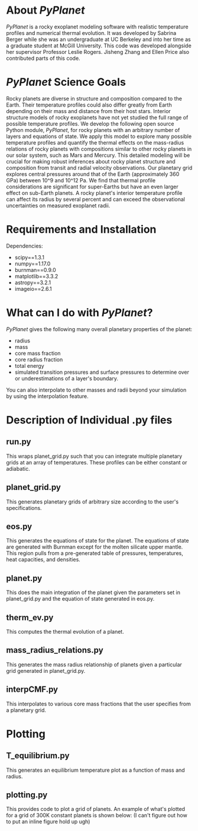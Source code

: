 # About *PyPlanet* 

*PyPlanet* is a rocky exoplanet modeling software with realistic temperature profiles and numerical thermal evolution. It was developed by Sabrina Berger while she was an undergraduate at UC Berkeley and into her time as a graduate student at McGill University. This code was developed alongside her supervisor Professor Leslie Rogers. Jisheng Zhang and Ellen Price also contributed parts of this code. 

# *PyPlanet* Science Goals

Rocky planets are diverse in structure and composition compared to the Earth. Their temperature profiles could also differ greatly from Earth depending on their mass and distance from their host stars. Interior structure models of rocky exoplanets have not yet studied the full range of possible temperature profiles. We develop the following open source Python module, *PyPlanet*, for rocky planets with an arbitrary number of layers and equations of state. We apply this model to explore many possible temperature profiles and quantify the thermal effects on the mass-radius relations of rocky planets with compositions similar to other rocky planets in our solar system, such as Mars and Mercury. This detailed modeling will be crucial for making robust inferences about rocky planet structure and composition from transit and radial velocity observations. Our planetary grid explores central pressures around that of the Earth (approximately 360 GPa) between 10^9 and 10^12 Pa. We find that thermal profile considerations are significant for super-Earths but have an even larger effect on sub-Earth planets. A rocky planet's interior temperature profile can affect its radius by several percent and can exceed the observational uncertainties on measured exoplanet radii.

# Requirements and Installation
Dependencies:
- scipy==1.3.1
- numpy==1.17.0
- burnman==0.9.0
- matplotlib==3.3.2
- astropy==3.2.1
- imageio==2.6.1

# What can I do with *PyPlanet*?

*PyPlanet* gives the following many overall planetary properties of the planet:
- radius
- mass
- core mass fraction
- core radius fraction
- total energy
- simulated transition pressures and surface pressures to determine over or underestimations of a layer's boundary.

You can also interpolate to other masses and radii beyond your simulation by using the interpolation feature.

# Description of Individual .py files
## run.py
This wraps planet_grid.py such that you can integrate multiple planetary grids at an array of temperatures. These profiles can be either constant or adiabatic.

## planet_grid.py
This generates planetary grids of arbitrary size according to the user's specifications. 

## eos.py
This generates the equations of state for the planet. The equations of state are generated with Burnman except for the molten silicate upper mantle. This region pulls from a pre-generated table of pressures, temperatures, heat capacities, and densities.


## planet.py
This does the main integration of the planet given the parameters set in planet_grid.py and the equation of state generated in eos.py.

## therm_ev.py 
This computes the thermal evolution of a planet.
## mass_radius_relations.py
This generates the mass radius relationship of planets given a particular grid generated in planet_grid.py.
## interpCMF.py
This interpolates to various core mass fractions that the user specifies from a planetary grid.
# Plotting
## T_equilibrium.py
This generates an equilibrium temperature plot as a function of mass and radius.
## plotting.py
This provides code to plot a grid of planets. An example of what's plotted for a grid of 300K constant planets is shown below:
(I can't figure out how to put an inline figure hold up ugh)